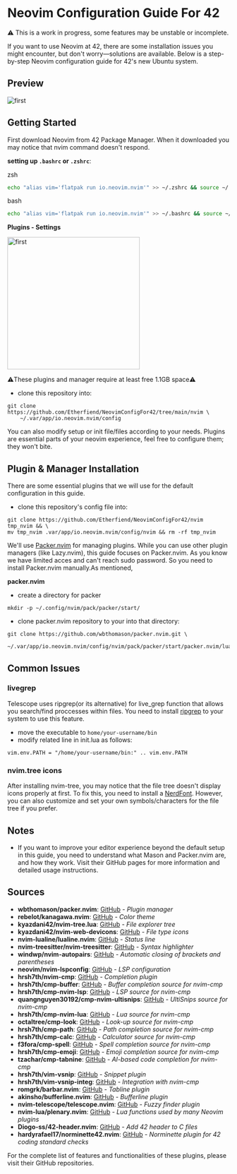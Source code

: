 # Neovim Configuration Guide For 42

⚠️ This is a work in progress, some features may be unstable or incomplete.

If you want to use Neovim at 42, there are some installation issues you might encounter, but don't worry—solutions are available. Below is a step-by-step Neovim configuration guide for 42's new Ubuntu system.

## Preview 
<img src="https://i.imgur.com/XvQddx6.png" alt="first" width="auto" height="auto"> 

## Getting Started

First download Neovim from 42 Package Manager. When it downloaded you may notice that nvim command doesn't respond. 

**setting up `.bashrc` or `.zshrc`**:

zsh
```bash
echo "alias vim='flatpak run io.neovim.nvim'" >> ~/.zshrc && source ~/.zshrc
```
bash
```zsh
echo "alias vim='flatpak run io.neovim.nvim'" >> ~/.bashrc && source ~/.bashrc
```

**Plugins - Settings**

<img src="https://i.imgur.com/mHPGTAS.png" alt="first" width="300" height="auto"> 

⚠️These plugins and manager require at least free 1.1GB space⚠️

- clone this repository into:
```
git clone https://github.com/Etherfiend/NeovimConfigFor42/tree/main/nvim \
    ~/.var/app/io.neovim.nvim/config
```

You can also modify setup or init file/files according to your needs. Plugins are essential parts of your neovim experience, feel free to configure them; they won't bite.

## Plugin & Manager Installation

There are some essential plugins that we will use for the default configuration in this guide.

- clone this repository's config file into:
```
git clone https://github.com/Etherfiend/NeovimConfigFor42/nvim tmp_nvim && \
mv tmp_nvim .var/app/io.neovim.nvim/config/nvim && rm -rf tmp_nvim
```

We'll use [Packer.nvim](https://github.com/wbthomason/packer.nvim/tree/master) for managing plugins. While you can use other plugin managers (like Lazy.nvim), this guide focuses on Packer.nvim. As you know we have limited acces and can't reach sudo password. So you need to install Packer.nvim manually.As mentioned, 

**packer.nvim**

- create a directory for packer
```
mkdir -p ~/.config/nvim/pack/packer/start/
```
- clone packer.nvim repository to your into that directory:
```
git clone https://github.com/wbthomason/packer.nvim.git \
    ~/.var/app/io.neovim.nvim/config/nvim/pack/packer/start/packer.nvim/lua/packer
```


## Common Issues

### livegrep
Telescope uses ripgrep(or its alternative) for live_grep function that allows you search/find proccesses within files. You need to install [ripgrep](https://github.com/BurntSushi/ripgrep) to your system to use this feature.
- move the executable to `home/your-username/bin`
- modify related line in init.lua as follows:
```
vim.env.PATH = "/home/your-username/bin:" .. vim.env.PATH
```

### nvim.tree icons
After installing nvim-tree, you may notice that the file tree doesn't display icons properly at first. To fix this, you need to install a [NerdFont](https://www.nerdfonts.com/). However, you can also customize and set your own symbols/characters for the file tree if you prefer.

## Notes

- If you want to improve your editor experience beyond the default setup in this guide, you need to understand what Mason and Packer.nvim are, and how they work. Visit their GitHub pages for more information and detailed usage instructions. 

## Sources

- **wbthomason/packer.nvim**: [GitHub](https://github.com/wbthomason/packer.nvim) _- Plugin manager_
- **rebelot/kanagawa.nvim**: [GitHub](https://github.com/rebelot/kanagawa.nvim) _- Color theme_
- **kyazdani42/nvim-tree.lua**: [GitHub](https://github.com/kyazdani42/nvim-tree.lua) _- File explorer tree_
- **kyazdani42/nvim-web-devicons**: [GitHub](https://github.com/kyazdani42/nvim-web-devicons) _- File type icons_
- **nvim-lualine/lualine.nvim**: [GitHub](https://github.com/nvim-lualine/lualine.nvim) _- Status line_
- **nvim-treesitter/nvim-treesitter**: [GitHub](https://github.com/nvim-treesitter/nvim-treesitter) _- Syntax highlighter_
- **windwp/nvim-autopairs**: [GitHub](https://github.com/windwp/nvim-autopairs) _- Automatic closing of brackets and parentheses_
- **neovim/nvim-lspconfig**: [GitHub](https://github.com/neovim/nvim-lspconfig) _- LSP configuration_
- **hrsh7th/nvim-cmp**: [GitHub](https://github.com/hrsh7th/nvim-cmp) _- Completion plugin_
- **hrsh7th/cmp-buffer**: [GitHub](https://github.com/hrsh7th/cmp-buffer) _- Buffer completion source for nvim-cmp_
- **hrsh7th/cmp-nvim-lsp**: [GitHub](https://github.com/hrsh7th/cmp-nvim-lsp) _- LSP source for nvim-cmp_
- **quangnguyen30192/cmp-nvim-ultisnips**: [GitHub](https://github.com/quangnguyen30192/cmp-nvim-ultisnips) _- UltiSnips source for nvim-cmp_
- **hrsh7th/cmp-nvim-lua**: [GitHub](https://github.com/hrsh7th/cmp-nvim-lua) _- Lua source for nvim-cmp_
- **octaltree/cmp-look**: [GitHub](https://github.com/octaltree/cmp-look) _- Look-up source for nvim-cmp_
- **hrsh7th/cmp-path**: [GitHub](https://github.com/hrsh7th/cmp-path) _- Path completion source for nvim-cmp_
- **hrsh7th/cmp-calc**: [GitHub](https://github.com/hrsh7th/cmp-calc) _- Calculator source for nvim-cmp_
- **f3fora/cmp-spell**: [GitHub](https://github.com/f3fora/cmp-spell) _- Spell completion source for nvim-cmp_
- **hrsh7th/cmp-emoji**: [GitHub](https://github.com/hrsh7th/cmp-emoji) _- Emoji completion source for nvim-cmp_
- **tzachar/cmp-tabnine**: [GitHub](https://github.com/tzachar/cmp-tabnine) _- AI-based code completion for nvim-cmp_
- **hrsh7th/vim-vsnip**: [GitHub](https://github.com/hrsh7th/vim-vsnip) _- Snippet plugin_
- **hrsh7th/vim-vsnip-integ**: [GitHub](https://github.com/hrsh7th/vim-vsnip-integ) _- Integration with nvim-cmp_
- **romgrk/barbar.nvim**: [GitHub](https://github.com/romgrk/barbar.nvim) _- Tabline plugin_
- **akinsho/bufferline.nvim**: [GitHub](https://github.com/akinsho/bufferline.nvim) _- Bufferline plugin_
- **nvim-telescope/telescope.nvim**: [GitHub](https://github.com/nvim-telescope/telescope.nvim) _- Fuzzy finder plugin_
- **nvim-lua/plenary.nvim**: [GitHub](https://github.com/nvim-lua/plenary.nvim) _- Lua functions used by many Neovim plugins_
- **Diogo-ss/42-header.nvim**: [GitHub](https://github.com/Diogo-ss/42-header.nvim) _- Add 42 header to C files_
- **hardyrafael17/norminette42.nvim**: [GitHub](https://github.com/hardyrafael17/norminette42.nvim) _- Norminette plugin for 42 coding standard checks_

For the complete list of features and functionalities of these plugins, please visit their GitHub repositories.

